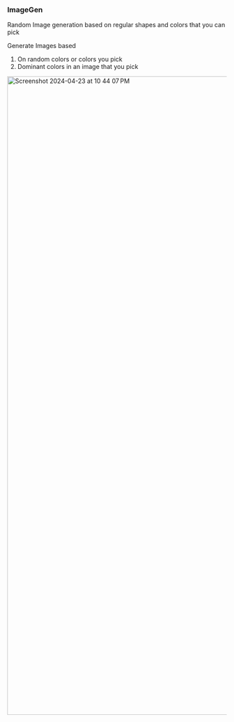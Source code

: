 ### ImageGen
Random Image generation based on regular shapes and colors that you can pick

Generate Images based

1. On random colors or colors you pick
2. Dominant colors in an image that you pick
   
<img width="1466" alt="Screenshot 2024-04-23 at 10 44 07 PM" src="https://github.com/eeshwar1/ImageGen/assets/1115336/a2cfb7ab-b017-4302-9c8b-340a441d264e">

